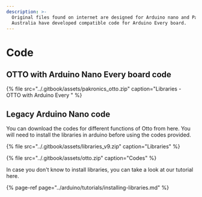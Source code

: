 ```yaml
---
description: >-
  Original files found on internet are designed for Arduino nano and Pakronics
  Australia have developed compatible code for Arduino Every board.
---
```


# Code

## OTTO with Arduino Nano Every board code

{% file src="../.gitbook/assets/pakronics\_otto.zip" caption="Libraries - OTTO with Arduino Every " %}

## Legacy Arduino Nano code

You can download the codes for different functions of Otto from here. You will need to install the libraries in arduino before using the codes provided. 

{% file src="../.gitbook/assets/libraries\_v9.zip" caption="Libraries" %}

{% file src="../.gitbook/assets/otto.zip" caption="Codes" %}

In case you don't know to install libraries, you can take a look at our tutorial here.

{% page-ref page="../arduino/tutorials/installing-libraries.md" %}





